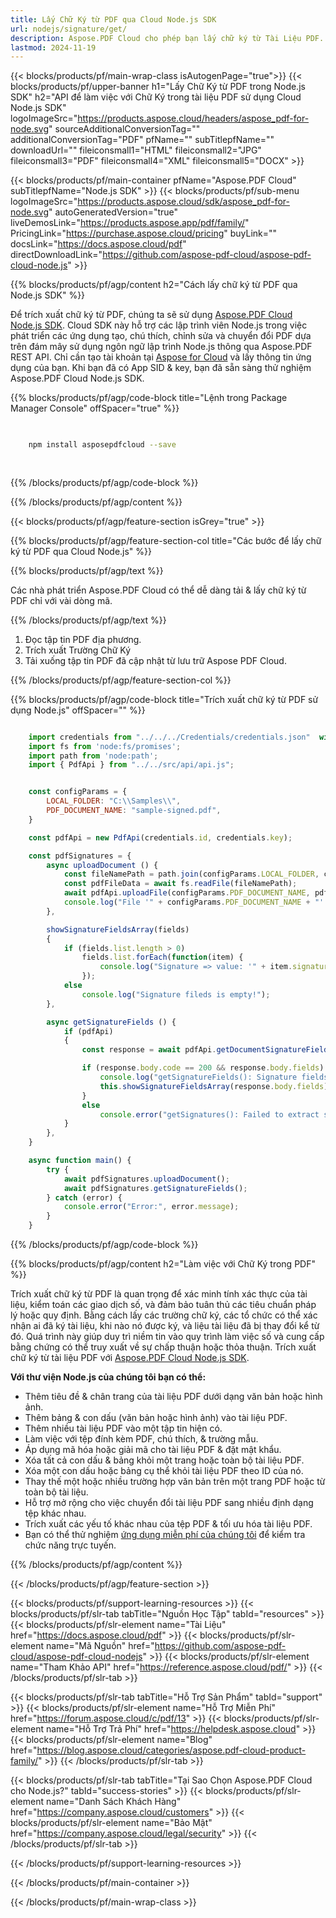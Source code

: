 ```yaml
---
title: Lấy Chữ Ký từ PDF qua Cloud Node.js SDK
url: nodejs/signature/get/
description: Aspose.PDF Cloud cho phép bạn lấy chữ ký từ Tài Liệu PDF. Kiểm tra mã nguồn Node.js để lấy chữ ký từ tập tin PDF.
lastmod: 2024-11-19
---
```


{{< blocks/products/pf/main-wrap-class isAutogenPage="true">}}
{{< blocks/products/pf/upper-banner h1="Lấy Chữ Ký từ PDF trong Node.js SDK" h2="API để làm việc với Chữ Ký trong tài liệu PDF sử dụng Cloud Node.js SDK" logoImageSrc="https://products.aspose.cloud/headers/aspose_pdf-for-node.svg" sourceAdditionalConversionTag="" additionalConversionTag="PDF" pfName="" subTitlepfName="" downloadUrl="" fileiconsmall1="HTML" fileiconsmall2="JPG" fileiconsmall3="PDF" fileiconsmall4="XML" fileiconsmall5="DOCX" >}}

{{< blocks/products/pf/main-container pfName="Aspose.PDF Cloud" subTitlepfName="Node.js SDK" >}}
{{< blocks/products/pf/sub-menu logoImageSrc="https://products.aspose.cloud/sdk/aspose_pdf-for-node.svg"
autoGeneratedVersion="true"
liveDemosLink="https://products.aspose.app/pdf/family/" PricingLink="https://purchase.aspose.cloud/pricing" buyLink="" docsLink="https://docs.aspose.cloud/pdf"  directDownloadLink="https://github.com/aspose-pdf-cloud/aspose-pdf-cloud-node.js" >}}

{{% blocks/products/pf/agp/content h2="Cách lấy chữ ký từ PDF qua Node.js SDK" %}}

Để trích xuất chữ ký từ PDF, chúng ta sẽ sử dụng
[Aspose.PDF Cloud Node.js SDK](https://products.aspose.cloud/pdf/nodejs/). Cloud SDK này hỗ trợ các lập trình viên Node.js trong việc phát triển các ứng dụng tạo, chú thích, chỉnh sửa và chuyển đổi PDF dựa trên đám mây sử dụng ngôn ngữ lập trình Node.js thông qua Aspose.PDF REST API. Chỉ cần tạo tài khoản tại [Aspose for Cloud](https://dashboard.aspose.cloud/#/apps) và lấy thông tin ứng dụng của bạn. Khi bạn đã có App SID & key, bạn đã sẵn sàng thử nghiệm Aspose.PDF Cloud Node.js SDK.

{{% blocks/products/pf/agp/code-block title="Lệnh trong Package Manager Console" offSpacer="true" %}}

```bash

     
    npm install asposepdfcloud --save
     
     

```

{{% /blocks/products/pf/agp/code-block %}}

{{% /blocks/products/pf/agp/content %}}

{{< blocks/products/pf/agp/feature-section isGrey="true" >}}

{{% blocks/products/pf/agp/feature-section-col title="Các bước để lấy chữ ký từ PDF qua Cloud Node.js" %}}

{{% blocks/products/pf/agp/text %}}

Các nhà phát triển Aspose.PDF Cloud có thể dễ dàng tải & lấy chữ ký từ PDF chỉ với vài dòng mã.

{{% /blocks/products/pf/agp/text %}}

1. Đọc tập tin PDF địa phương.
1. Trích xuất Trường Chữ Ký
1. Tải xuống tập tin PDF đã cập nhật từ lưu trữ Aspose PDF Cloud.

{{% /blocks/products/pf/agp/feature-section-col %}}

{{% blocks/products/pf/agp/code-block title="Trích xuất chữ ký từ PDF sử dụng Node.js" offSpacer="" %}}

```js

    import credentials from "../../../Credentials/credentials.json"  with { type: "json" };
    import fs from 'node:fs/promises';
    import path from 'node:path';
    import { PdfApi } from "../../src/api/api.js";


    const configParams = {
        LOCAL_FOLDER: "C:\\Samples\\",
        PDF_DOCUMENT_NAME: "sample-signed.pdf",
    }

    const pdfApi = new PdfApi(credentials.id, credentials.key);

    const pdfSignatures = {
        async uploadDocument () {
            const fileNamePath = path.join(configParams.LOCAL_FOLDER, configParams.PDF_DOCUMENT_NAME);
            const pdfFileData = await fs.readFile(fileNamePath);
            await pdfApi.uploadFile(configParams.PDF_DOCUMENT_NAME, pdfFileData);
            console.log("File '" + configParams.PDF_DOCUMENT_NAME + "' successfully uploaded!");
        },

        showSignatureFieldsArray(fields)
        {
            if (fields.list.length > 0)
                fields.list.forEach(function(item) {
                    console.log("Signature => value: '" + item.signature.contact + "'");
                });
            else
                console.log("Signature fileds is empty!");
        },

        async getSignatureFields () {
            if (pdfApi)
            {
                const response = await pdfApi.getDocumentSignatureFields(configParams.PDF_DOCUMENT_NAME);

                if (response.body.code == 200 && response.body.fields) {
                    console.log("getSignatureFields(): Signature fields successfully extracted in to the '" + configParams.PDF_DOCUMENT_NAME + "' documen:")
                    this.showSignatureFieldsArray(response.body.fields);
                }
                else
                    console.error("getSignatures(): Failed to extract signatures in the document. Response code: " + response.body.code);
            }
        },
    }

    async function main() {
        try {
            await pdfSignatures.uploadDocument();
            await pdfSignatures.getSignatureFields();
        } catch (error) {
            console.error("Error:", error.message);
        }
    }

```

{{% /blocks/products/pf/agp/code-block %}}

{{% blocks/products/pf/agp/content h2="Làm việc với Chữ Ký trong PDF" %}}

Trích xuất chữ ký từ PDF là quan trọng để xác minh tính xác thực của tài liệu, kiểm toán các giao dịch số, và đảm bảo tuân thủ các tiêu chuẩn pháp lý hoặc quy định. Bằng cách lấy các trường chữ ký, các tổ chức có thể xác nhận ai đã ký tài liệu, khi nào nó được ký, và liệu tài liệu đã bị thay đổi kể từ đó. Quá trình này giúp duy trì niềm tin vào quy trình làm việc số và cung cấp bằng chứng có thể truy xuất về sự chấp thuận hoặc thỏa thuận.
Trích xuất chữ ký từ tài liệu PDF với [Aspose.PDF Cloud Node.js SDK](https://products.aspose.cloud/pdf/nodejs/).

**Với thư viện Node.js của chúng tôi bạn có thể:**

+ Thêm tiêu đề & chân trang của tài liệu PDF dưới dạng văn bản hoặc hình ảnh.
+ Thêm bảng & con dấu (văn bản hoặc hình ảnh) vào tài liệu PDF.
+ Thêm nhiều tài liệu PDF vào một tập tin hiện có.
+ Làm việc với tệp đính kèm PDF, chú thích, & trường mẫu.
+ Áp dụng mã hóa hoặc giải mã cho tài liệu PDF & đặt mật khẩu.
+ Xóa tất cả con dấu & bảng khỏi một trang hoặc toàn bộ tài liệu PDF.
+ Xóa một con dấu hoặc bảng cụ thể khỏi tài liệu PDF theo ID của nó.
+ Thay thế một hoặc nhiều trường hợp văn bản trên một trang PDF hoặc từ toàn bộ tài liệu.
+ Hỗ trợ mở rộng cho việc chuyển đổi tài liệu PDF sang nhiều định dạng tệp khác nhau.
+ Trích xuất các yếu tố khác nhau của tệp PDF & tối ưu hóa tài liệu PDF.
+ Bạn có thể thử nghiệm [ứng dụng miễn phí của chúng tôi](https://products.aspose.app/pdf/family/) để kiểm tra chức năng trực tuyến.

{{% /blocks/products/pf/agp/content %}}

{{< /blocks/products/pf/agp/feature-section >}}

{{< blocks/products/pf/support-learning-resources >}}
{{< blocks/products/pf/slr-tab tabTitle="Nguồn Học Tập" tabId="resources" >}}
{{< blocks/products/pf/slr-element name="Tài Liệu" href="https://docs.aspose.cloud/pdf" >}}
{{< blocks/products/pf/slr-element name="Mã Nguồn" href="https://github.com/aspose-pdf-cloud/aspose-pdf-cloud-nodejs" >}}
{{< blocks/products/pf/slr-element name="Tham Khảo API" href="https://reference.aspose.cloud/pdf/" >}}
{{< /blocks/products/pf/slr-tab >}}

{{< blocks/products/pf/slr-tab tabTitle="Hỗ Trợ Sản Phẩm" tabId="support" >}}
{{< blocks/products/pf/slr-element name="Hỗ Trợ Miễn Phí" href="https://forum.aspose.cloud/c/pdf/13" >}}
{{< blocks/products/pf/slr-element name="Hỗ Trợ Trả Phí" href="https://helpdesk.aspose.cloud" >}}
{{< blocks/products/pf/slr-element name="Blog" href="https://blog.aspose.cloud/categories/aspose.pdf-cloud-product-family/" >}}
{{< /blocks/products/pf/slr-tab >}}

{{< blocks/products/pf/slr-tab tabTitle="Tại Sao Chọn Aspose.PDF Cloud cho Node.js?" tabId="success-stories" >}}
{{< blocks/products/pf/slr-element name="Danh Sách Khách Hàng" href="https://company.aspose.cloud/customers" >}}
{{< blocks/products/pf/slr-element name="Bảo Mật" href="https://company.aspose.cloud/legal/security" >}}
{{< /blocks/products/pf/slr-tab >}}

{{< /blocks/products/pf/support-learning-resources >}}

<!-- aboutfile Ends -->

{{< /blocks/products/pf/main-container >}}

{{< /blocks/products/pf/main-wrap-class >}}



